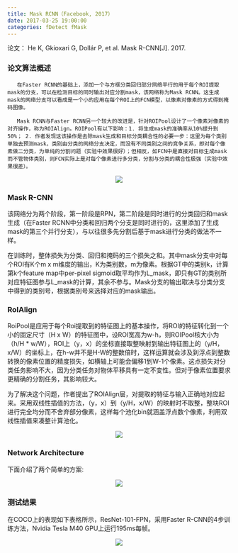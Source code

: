 ```yaml
---
title: Mask RCNN（Facebook, 2017）
date: 2017-03-25 19:00:00
categories: fDetect fMask
---
```


<script type="text/javascript" src="http://cdn.mathjax.org/mathjax/latest/MathJax.js?config=default"></script>

论文： He K, Gkioxari G, Dollár P, et al. Mask R-CNN[J]. 2017.

### 论文算法概述

       在Faster RCNN的基础上，添加一个与方框分类回归部分网络平行的用于每个ROI提取mask的分支，可以在检测目标的同时输出对应分割mask，该网络称为Mask RCNN。这生成mask的网络分支可以看成是一个小的应用在每个ROI上的FCN模型，以像素对像素的方式得到掩码图像。

	   Mask RCNN与Faster RCNN另一个较大的改进是，针对ROIPool设计了一个像素对像素的对齐操作，称为ROIAlign。ROIPool有以下影响：1. 将生成mask的准确率从10%提升到50%； 2. 作者发现这该操作是去除mask生成和目标分类耦合性的必要一步：这里为每个类别单独去预测mask，类别由分类的网络分支决定，而没有不同类别之间的竞争关系，即对每个像素做二分类，为单纯的分割问题（实验中效果很好）；但相反，如FCN中是直接对目标生成mask而不管物体类别，则FCN实际上是对每个像素进行多分类，分割与分类的耦合性极强（实验中效果很差）。

<center><img src="{{ site.baseurl }}/images/pdMask/maskrcnn1.png"></center>

### Mask R-CNN

   该网络分为两个阶段，第一阶段是RPN，第二阶段是同时进行的分类回归和mask生成（在Faster RCNN中分类和回归两个分支是同时进行的，这里添加了生成mask的第三个并行分支），与以往很多先分割后基于mask进行分类的做法不一样。

   在训练时，整体损失为分类、回归和掩码的三个损失之和。其中mask分支中对每个ROI有K个m x m维度的输出，K为类别数，m为像素。根据GT中的类别k，计算第k个feature map中per-pixel sigmoid取平均作为L_mask，即只有GT的类别所对应特征图参与L_mask的计算，其余不参与。Mask分支的输出取决与分类分支中得到的类别号，根据类别号来选择对应的mask输出。

### RoIAlign

   RoiPool是应用于每个Roi提取到的特征图上的基本操作，将ROI的特征转化到一个小的固定尺寸（H x W）的特征图中，设ROI宽高为w-h，则ROIPool核大小为（h/H * w/W），ROI上（y，x）的坐标直接取整映射到输出特征图上的（y/H，x/W）的坐标上，在h-w并不是H-W的整数倍时，这样运算就会涉及到浮点到整数转换的像素位置的精度损失，如横轴上可能会偏移1到W-1个像素。这点损失对分类任务影响不大，因为分类任务对物体平移具有一定不变性。但对于像素位置要求更精确的分割任务，其影响较大。

   为了解决这个问题，作者提出了ROIAlign层，对提取的特征与输入正确地对应起来。采用双线性插值的方法，（y，x）到（y/H，x/W）的映射时不取整，整块ROI进行完全均分而不舍弃部分像素，这样每个池化bin就涵盖浮点数个像素，利用双线性插值来凑整计算池化。

<center><img src="{{ site.baseurl }}/images/pdMask/maskrcnn2.png"></center>

### Network Architecture

   下面介绍了两个简单的方案:

<center><img src="{{ site.baseurl }}/images/pdMask/maskrcnn3.png"></center>

### 测试结果

   在COCO上的表现如下表格所示，ResNet-101-FPN，采用Faster R-CNN的4步训练方法，Nvidia Tesla M40 GPU上运行195ms每帧。
   
<center><img src="{{ site.baseurl }}/images/pdMask/maskrcnn4.png"></center>
